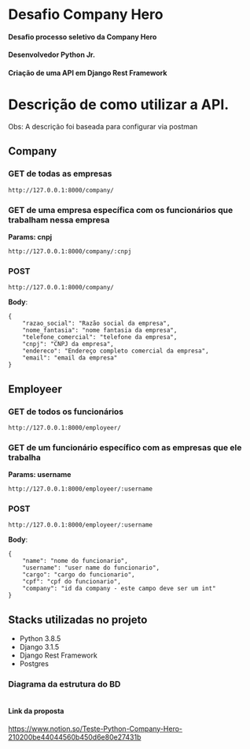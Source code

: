 # Desafio Company Hero
#### Desafio processo seletivo da Company Hero
#### Desenvolvedor Python Jr.
#### Criação de uma API em Django Rest Framework


# Descrição de como utilizar a API. </h3>

Obs: A descrição foi baseada para configurar via postman


## Company

### GET de todas as empresas
```
http://127.0.0.1:8000/company/
```

### GET de uma empresa específica com os funcionários que trabalham nessa empresa

**Params: cnpj**

```
http://127.0.0.1:8000/company/:cnpj
```

### POST 

```
http://127.0.0.1:8000/company/
```

**Body**:
```
{
    "razao_social": "Razão social da empresa",
    "nome_fantasia": "nome fantasia da empresa",
    "telefone_comercial": "telefone da empresa",
    "cnpj": "CNPJ da empresa",
    "endereco": "Endereço completo comercial da empresa",
    "email": "email da empresa"
}
```


## Employeer

### GET de todos os funcionários
```
http://127.0.0.1:8000/employeer/
```

### GET de um funcionário específico com as empresas que ele trabalha

**Params: username**

```
http://127.0.0.1:8000/employeer/:username
```

### POST 

```
http://127.0.0.1:8000/employeer/:username
```

**Body**:
```
{
    "name": "nome do funcionario",
    "username": "user name do funcionario",
    "cargo": "cargo do funcionario",
    "cpf": "cpf do funcionario",
    "company": "id da company - este campo deve ser um int"
}
```

## Stacks utilizadas no projeto
- Python 3.8.5
- Django 3.1.5
- Django Rest Framework
- Postgres

### Diagrama da estrutura do BD

 ![]()



#### Link da proposta

https://www.notion.so/Teste-Python-Company-Hero-210200be44044560b450d6e80e27431b
